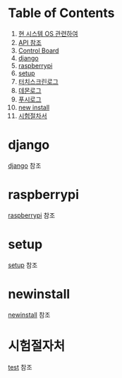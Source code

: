 # Table of Contents

1. [현 시스템 OS 관련하여](#os)
2. [API 참조](#api)
3. [Control Board](#control-board)
4. [django](#django)
5. [raspberrypi](#raspberrypi)
6. [setup](#setup)
7. [터치스크린로그](/logsKivy)
8. [데몬로그](/logsDjango)
9. [푸시로그](/logsPush)
10. [new install](/newinstall)
11. [시험절차서](/test)


# django

[django](/django) 참조


# raspberrypi

[raspberrypi](/raspberrypi) 참조

# setup

[setup](/setup) 참조


# newinstall

[newinstall](/newinstall) 참조

# 시험절자처

[test](/test) 참조
